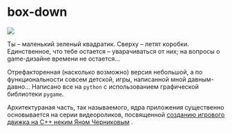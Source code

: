 # box-down

![](/promo/gameplay_example.gif)

Ты &ndash; маленький зеленый квадратик. Сверху &ndash; летят коробки. Единственное, что тебе остается &ndash; уварачиваться от них; на вопросы о game-дизайне времени не остается... 

Отрефакторенная (насколько возможно) версия небольшой, а по функциональности совсем детской, игры, написанной мной давным-давно... Написано все на `python` с использованием графической библиотеки `pygame`.

Архитектураная часть, так называемого, ядра приложения существенно основывается на серии видеороликов, посвященной [созданию игрового движка на C++ неким Яном Черниковым](https://youtube.com/playlist?list=PLlrATfBNZ98dC-V-N3m0Go4deliWHPFwT&si=LlYQ1szW6V3r2bCp) . 

